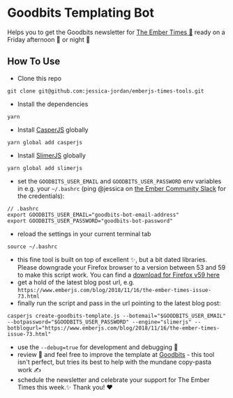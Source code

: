 # Goodbits Templating Bot

Helps you to get the Goodbits newsletter for [The Ember Times 🐹](https://twitter.com/embertimes) ready on a Friday afternoon 🌇 or night 🌙

## How To Use

- Clone this repo
```
git clone git@github.com:jessica-jordan/emberjs-times-tools.git
```
- Install the dependencies
```
yarn
```
- Install [CasperJS](casperjs.org) globally
```
yarn global add casperjs
```
- Install [SlimerJS](https://slimerjs.org/) globally
```
yarn global add slimerjs
```
- set the `GOODBITS_USER_EMAIL` and `GOODBITS_USER_PASSWORD` env variables in e.g. your `~/.bashrc` (ping @jessica on [the Ember Community Slack](https://discordapp.com/invite/zT3asNS) for the credentials):
```
// .bashrc
export GOODBITS_USER_EMAIL="goodbits-bot-email-address"
export GOODBITS_USER_PASSWORD="goodbits-bot-password"
```
- reload the settings in your current terminal tab
```
source ~/.bashrc
```
- this fine tool is built on top of excellent ✨, but a bit dated libraries. Please downgrade your Firefox browser to a version between 53 and 59 to make this script work. You can find a [download for Firefox v59 here](https://ftp.mozilla.org/pub/firefox/releases/59.0b9/)
- get a hold of the latest blog post url, e.g. `https://www.emberjs.com/blog/2018/11/16/the-ember-times-issue-73.html`
- finally run the script and pass in the url pointing to the latest blog post:
```
casperjs create-goodbits-template.js --botemail="$GOODBITS_USER_EMAIL" --botpassword="$GOODBITS_USER_PASSWORD" --engine="slimerjs" --botblogurl="https://www.emberjs.com/blog/2018/11/16/the-ember-times-issue-73.html"
```
- use the `--debug=true` for development and debugging 💛
- review 👀 and feel free to improve the template at [Goodbits](https://goodbits.io/c/7430/emails) - this tool isn't perfect, but tries its best to help with the mundane copy-pasta work ✍️
- schedule the newsletter and celebrate your support for The Ember Times this week.✨ Thank you! ❤️

